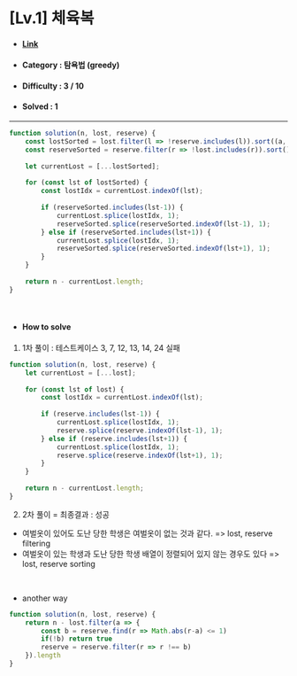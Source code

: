 # [Lv.1] 체육복
* #### [Link](https://school.programmers.co.kr/learn/courses/30/lessons/42862)
* #### Category : 탐욕법 (greedy)
* #### Difficulty : 3 / 10  
* #### Solved : 1

<hr />

```js
function solution(n, lost, reserve) {
    const lostSorted = lost.filter(l => !reserve.includes(l)).sort((a, b) => a - b);
    const reserveSorted = reserve.filter(r => !lost.includes(r)).sort();
    
    let currentLost = [...lostSorted];
    
    for (const lst of lostSorted) {
        const lostIdx = currentLost.indexOf(lst);
        
        if (reserveSorted.includes(lst-1)) {
            currentLost.splice(lostIdx, 1);
            reserveSorted.splice(reserveSorted.indexOf(lst-1), 1);
        } else if (reserveSorted.includes(lst+1)) {
            currentLost.splice(lostIdx, 1);
            reserveSorted.splice(reserveSorted.indexOf(lst+1), 1);
        }
    }
    
    return n - currentLost.length;
}
```

<br />

* #### How to solve
1. 1차 풀이 : 테스트케이스 3, 7, 12, 13, 14, 24 실패 
```js
function solution(n, lost, reserve) {
    let currentLost = [...lost];
    
    for (const lst of lost) {
        const lostIdx = currentLost.indexOf(lst);
        
        if (reserve.includes(lst-1)) {
            currentLost.splice(lostIdx, 1);
            reserve.splice(reserve.indexOf(lst-1), 1);
        } else if (reserve.includes(lst+1)) {
            currentLost.splice(lostIdx, 1);
            reserve.splice(reserve.indexOf(lst+1), 1);
        }
    }
    
    return n - currentLost.length;
}
```
2. 2차 풀이 = 최종결과 : 성공
* 여벌옷이 있어도 도난 당한 학생은 여벌옷이 없는 것과 같다. => lost, reserve filtering 
* 여벌옷이 있는 학생과 도난 당한 학생 배열이 정렬되어 있지 않는 경우도 있다 => lost, reserve sorting

<br />

* another way  
```js
function solution(n, lost, reserve) {      
    return n - lost.filter(a => {
        const b = reserve.find(r => Math.abs(r-a) <= 1)
        if(!b) return true
        reserve = reserve.filter(r => r !== b)
    }).length
}
```